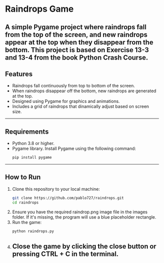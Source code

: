 # Raindrops Game
A simple Pygame project where raindrops fall from the top of the screen, and new raindrops appear at the top when they disappear from the bottom. This project is based on Exercise 13-3 and 13-4 from the book Python Crash Course. 
---
## Features
- Raindrops fall continuously from top to bottom of the screen.
- When raindrops disappear off the bottom, new raindrops are generated at the top.
- Designed using Pygame for graphics and animations.
- Includes a grid of raindrops that dinamically adjust based on screen size.
---
## Requirements
- Python 3.8 or higher.
- Pygame library.
  Install Pygame using the following command:
  ```bash
  pip install pygame
  ```
---
## How to Run
1. Clone this repository to your local machine:
   ```bash
   git clone https://github.com/pablo727/raindrops.git
   cd raindrops
   ```
2. Ensure you have the required raindrop.png image file in the images folder. If it's missing, the program will use a blue placeholder rectangle.
3. Run the game:
   ```bash
   python raindrops.py
   ```
4. Close the game by clicking the close button or pressing CTRL + C in the terminal.
   ---
   
